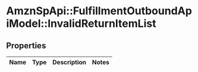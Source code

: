 # AmznSpApi::FulfillmentOutboundApiModel::InvalidReturnItemList

## Properties
Name | Type | Description | Notes
------------ | ------------- | ------------- | -------------

